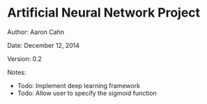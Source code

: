 Artificial Neural Network Project
===========

Author: Aaron Cahn

Date: December 12, 2014

Version: 0.2

Notes:
- Todo: Implement deep learning framework
- Todo: Allow user to specify the sigmoid function